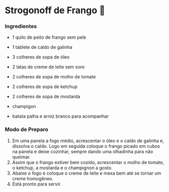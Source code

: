  # Strogonoff de Frango :chicken:

###  Ingredientes

- 1  quilo de peito de frango sem pele

- 1 tablete de caldo de galinha

- 3 colheres de  sopa de óleo

- 2 latas de creme de leite sem soro

- 2 colheres de sopa de molho de tomate

- 2 colheres de sopa de ketchup

- 2 colheres de sopa de mostarda

- champigon

- batata palha e arroz branco para acompanhar



### Modo de Preparo

1. Em uma panela a fogo médio, acrescentar o óleo e o caldo de galinha e, dissolva o caldo. Logo em seguida coloque o frango picado em cubos na panela e deixe cozinhar, sempre dando uma olhadinha para não queimar.
2. Assim que o frango estiver bem cozido, acrescentar o molho de tomate, o ketchup, a mostarda e o champignon a gosto.
3. Abaixe o fogo e coloque o creme de leite e mexa bem até se tornar um creme homogêneo.
4. Está pronto para servir.













